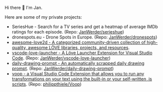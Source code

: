 Hi there 👋 I'm Jan.

Here are some of my private projects:

 * SeriesHue - Search for a TV series and get a heatmap of average IMDb ratings for each episode. (Repo: [JanWerder/serieshue](https://github.com/JanWerder/serieshue))
 * dronespots.eu - Drone Spots in Europe. (Repo: [JanWerder/dronespots](https://github.com/JanWerder/dronespots))
 * [awesome-love2d - A categorized community-driven collection of high-quality, awesome LÖVE libraries, projects, and resources](https://github.com/love2d-community/awesome-love2d).
 * [vscode-love-launcher - A Löve Launcher Extension for Visual Studio Code](https://marketplace.visualstudio.com/items?itemName=JanW.love-launcher). (Repo: [JanWerder/vscode-love-launcher](https://github.com/JanWerder/vscode-love-launcher))
 * [daily-drawing-prompt - An automatically scrapped daily drawing prompt](https://daily-drawing-prompt.vercel.app/). (Repo: [JanWerder/daily-drawing-prompt](https://github.com/JanWerder/daily-drawing-prompt))
 * [voop - a Visual Studio Code Extension that allows you to run any transformations on your text using the built-in or your self-written .js scripts](https://marketplace.visualstudio.com/items?itemName=PhilippT.voop). (Repo: [philippthiele/Voop](https://github.com/philippthiele/Voop))
